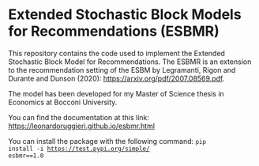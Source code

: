 # Extended Stochastic Block Models for Recommendations (ESBMR)
This repository contains the code used to implement the Extended Stochastic Block Model for Recommendations.
The ESBMR is an extension to the recommendation setting of the ESBM by Legramanti, Rigon and Durante and Dunson (2020): https://arxiv.org/pdf/2007.08569.pdf.

The model has been developed for my Master of Science thesis in Economics at Bocconi University.

You can find the documentation at this link: https://leonardoruggieri.github.io/esbmr.html

You can install the package with the following command:
<code>pip install -i https://test.pypi.org/simple/ esbmr==1.0</code>
